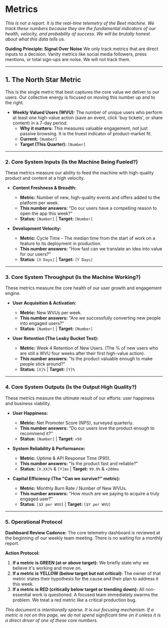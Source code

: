 # Metrics

*This is not a report. It is the real-time telemetry of the Beet machine. We track these numbers because they are the fundamental indicators of our health, velocity, and probability of success. We will be brutally honest about what this data tells us.*

**Guiding Principle: Signal Over Noise**
We only track metrics that are direct inputs to a decision. Vanity metrics like social media followers, press mentions, or total sign-ups are noise. We will not track them.

---

## **1. The North Star Metric**

This is the single metric that best captures the core value we deliver to our users. Our collective energy is focused on moving this number up and to the right.

* **Weekly Valued Users (WVU):** The number of unique users who perform at least one high-value action (save an event, click 'buy tickets', or share content) in a 7-day period.
  * **Why it matters:** This measures valuable engagement, not just passive browsing. It is the truest indicator of product-market fit.
  * **Current:** `[Number]`
  * **Target (This Quarter):** `[Number]`

---

### **2. Core System Inputs (Is the Machine Being Fueled?)**

These metrics measure our ability to feed the machine with high-quality product and content at a high velocity.

* **Content Freshness & Breadth:**
  * **Metric:** Number of new, high-quality events and offers added to the platform per week.
  * **This number answers:** "Do our users have a compelling reason to open the app this week?"
  * **Status:** `[Number]` | **Target:** `[Number]`

* **Development Velocity:**
  * **Metric:** Cycle Time - The median time from the start of work on a feature to its deployment in production.
  * **This number answers:** "How fast can we translate an idea into value for our users?"
  * **Status:** `[X Days]` | **Target:** `[Y Days]`

---

### **3. Core System Throughput (Is the Machine Working?)**

These metrics measure the core health of our user growth and engagement engine.

* **User Acquisition & Activation:**
  * **Metric:** New WVUs per week.
  * **This number answers:** "Are we successfully converting new people into engaged users?"
  * **Status:** `[Number]` | **Target:** `[Number]`

* **User Retention (The Leaky Bucket Test):**
  * **Metric:** Week 4 Retention of New Users. (The % of new users who are still a WVU four weeks after their first high-value action).
  * **This number answers:** "Is the product valuable enough to make people stick around?"
  * **Status:** `[X]%` | **Target:** `[Y]%`

---

### **4. Core System Outputs (Is the Output High Quality?)**

These metrics measure the ultimate result of our efforts: user happiness and business viability.

* **User Happiness:**
  * **Metric:** Net Promoter Score (NPS), surveyed quarterly.
  * **This number answers:** "Do our users love the product enough to recommend it?"
  * **Status:** `[Number]` | **Target:** `>50`

* **System Reliability & Performance:**
  * **Metric:** Uptime & API Response Time (P95).
  * **This number answers:** "Is the product fast and reliable?"
  * **Status:** `[X.XX]%` & `[Y]ms` | **Target:** `99.9%` & `<200ms`

* **Capital Efficiency (The "Can we survive?" metric):**
  * **Metric:** Monthly Burn Rate / Number of New WVUs.
  * **This number answers:** "How much are we paying to acquire a truly engaged user?"
  * **Status:** `[$X per WVU]` | **Target:** `[$Y per WVU]`

---

### **5. Operational Protocol**

**Dashboard Review Cadence:**
The core telemetry dashboard is reviewed at the beginning of our weekly team meeting. There is no waiting for a monthly report.

**Action Protocol:**
1. **If a metric is GREEN (at or above target):** We briefly state why we believe it's working and move on.
2. **If a metric is YELLOW (below target but not critical):** The owner of that metric states their hypothesis for the cause and their plan to address it this week.
3. **If a metric is RED (critically below target or trending down):** All non-essential work is questioned. A focused team immediately swarms the problem. We treat a red metric like a critical production bug.

*This document is intentionally sparse. It is our focusing mechanism. If a metric is not on this page, we do not spend significant time on it unless it is a direct driver of one of these core numbers.*

